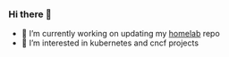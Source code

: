 ### Hi there 👋

<!--
**marthydavid/marthydavid** is a ✨ _special_ ✨ repository because its `README.md` (this file) appears on your GitHub profile.

Here are some ideas to get you started:
-->
- 🔭 I’m currently working on updating my [homelab](https://github.com/marthydavid/homelab) repo
- 🌱 I’m interested in kubernetes and cncf projects
